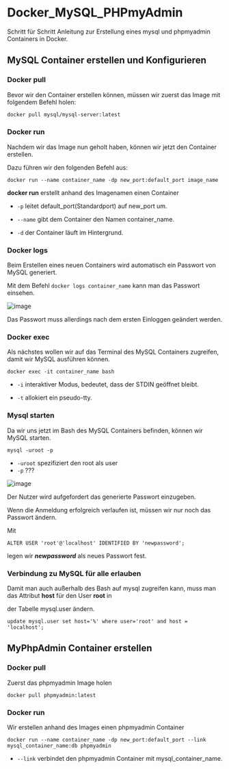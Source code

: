 # Docker_MySQL_PHPmyAdmin
Schritt für Schritt Anleitung zur Erstellung eines mysql und phpmyadmin Containers in Docker.

## MySQL Container erstellen und Konfigurieren


### Docker pull

Bevor wir den Container erstellen können, müssen wir zuerst das Image mit folgendem Befehl holen:
  
```Dockerfile
docker pull mysql/mysql-server:latest
```

### Docker run

Nachdem wir das Image nun geholt haben, können wir jetzt den Container erstellen.

Dazu führen wir den folgenden Befehl aus:

```
docker run --name container_name -dp new_port:default_port image_name
```

**docker run** erstellt anhand des Imagenamen einen Container
   
   - `-p` leitet default_port(Standardport) auf new_port um.
   
   - `--name` gibt dem Container den Namen container_name.
   
   - `-d` der Container läuft im Hintergrund.

### Docker logs

Beim Erstellen eines neuen Containers wird automatisch ein Passwort von MySQL generiert.

Mit dem Befehl `docker logs container_name` kann man das Passwort einsehen.

![image](https://user-images.githubusercontent.com/106013408/193827215-a6c7ed10-a4aa-426f-bf78-f312c460dc05.png)

Das Passwort muss allerdings nach dem ersten Einloggen geändert werden.

### Docker exec

Als nächstes wollen wir auf das Terminal des MySQL Containers zugreifen, damit wir MySQL ausführen können.

```
docker exec -it container_name bash
```

  - `-i` interaktiver Modus, bedeutet, dass der STDIN geöffnet bleibt.
  
  - `-t` allokiert ein pseudo-tty.

### Mysql starten

Da wir uns jetzt im Bash des MySQL Containers befinden, können wir MySQL starten.

```
mysql -uroot -p
```

  - `-uroot` spezifiziert den root als user
  - `-p` ???

![image](https://user-images.githubusercontent.com/106013408/193835800-22c2ad58-9188-4f18-9819-6e66328bb4d3.png)

Der Nutzer wird aufgefordert das generierte Passwort einzugeben. 

Wenn die Anmeldung erfolgreich verlaufen ist, müssen wir nur noch das Passwort ändern.

Mit

```
ALTER USER 'root'@'localhost' IDENTIFIED BY 'newpassword';
```
legen wir ***newpassword*** als neues Passwort fest.

### Verbindung zu MySQL für alle erlauben

Damit man auch außerhalb des Bash auf mysql zugreifen kann, muss man das Attribut **host** für den User **root** in

der Tabelle mysql.user ändern. 

```
update mysql.user set host='%' where user='root' and host = 'localhost';
```

## MyPhpAdmin Container erstellen

### Docker pull

Zuerst das phpmyadmin Image holen

```
docker pull phpmyadmin:latest
```

### Docker run

Wir erstellen anhand des Images einen phpmyadmin Container

```
docker run --name container_name -dp new_port:default_port --link mysql_container_name:db phpmyadmin
```
  - `--link` verbindet den phpmyadmin Container mit mysql_container_name.
  




  
